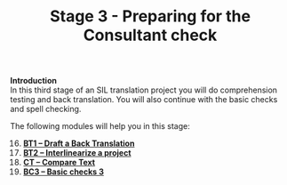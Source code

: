 ﻿---
title: Stage 3 - Preparing for the Consultant check
---
**Introduction**   
In this third stage of an SIL translation project you will do comprehension testing and back translation. You will also continue with the basic checks and spell checking.

The following modules will help you in this stage:

16. [**BT1 – Draft a Back Translation**](16.BT1.md)  
17. [**BT2 – Interlinearize a project**](17.BT2.md)
18. [**CT – Compare Text**](18.CT.md)
19. [**BC3 – Basic checks 3**](19.BC3.md)
